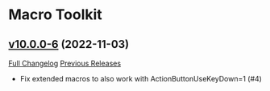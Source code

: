 # Macro Toolkit

## [v10.0.0-6](https://github.com/Numynum/MacroToolkit/tree/v10.0.0-6) (2022-11-03)
[Full Changelog](https://github.com/Numynum/MacroToolkit/compare/v10.0.0-5...v10.0.0-6) [Previous Releases](https://github.com/Numynum/MacroToolkit/releases)

- Fix extended macros to also work with ActionButtonUseKeyDown=1 (#4)  
